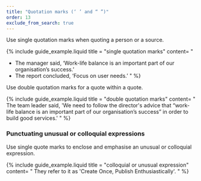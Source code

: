 ```yaml
---
title: "Quotation marks (‘ ’ and “ ”)"
order: 13
exclude_from_search: true
---
```


Use single quotation marks when quoting a person or a source.

{% include guide_example.liquid
  title = "single quotation marks"
  content= "
- The manager said, ‘Work-life balance is an important part of our organisation’s success.’
- The report concluded, ‘Focus on user needs.’
"
%}

Use double quotation marks for a quote within a quote.

{% include guide_example.liquid
  title = "double quotation marks"
  content= "
The team leader said, 'We need to follow the director's advice that “work-life balance is an important part of our organisation’s success” in order to build good services.'
"
%}

### Punctuating unusual or colloquial expressions

Use single quote marks to enclose and emphasise an unusual or colloquial expression.

{% include guide_example.liquid
  title = "colloquial or unusual expression"
  content= "
They refer to it as 'Create Once, Publish Enthusiastically'.
"
%}
